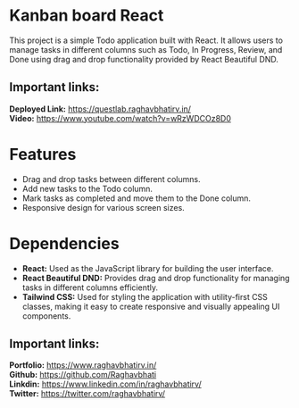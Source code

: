 # Kanban board React
This project is a simple Todo application built with React. It allows users to manage tasks in different columns such as Todo, In Progress, Review, and Done using drag and drop functionality provided by React Beautiful DND.


## Important links:

**Deployed Link:** https://questlab.raghavbhatirv.in/
<br>
**Video:** https://www.youtube.com/watch?v=wRzWDCOz8D0
<be>


# Features
- Drag and drop tasks between different columns.
- Add new tasks to the Todo column.
- Mark tasks as completed and move them to the Done column.
- Responsive design for various screen sizes.


# Dependencies
- **React:** Used as the JavaScript library for building the user interface.
- **React Beautiful DND:** Provides drag and drop functionality for managing tasks in different columns efficiently.
- **Tailwind CSS:** Used for styling the application with utility-first CSS classes, making it easy to create responsive and visually appealing UI components.

## Important links:

**Portfolio:** https://www.raghavbhatirv.in/
<br>
**Github:** https://github.com/Raghavbhati
<br>
**Linkdin:** https://www.linkedin.com/in/raghavbhatirv/
<br>
**Twitter:** https://twitter.com/raghavbhatirv/

